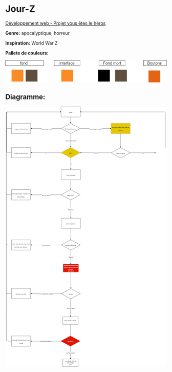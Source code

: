 # Jour-Z
[Développement web - Projet vous êtes le héros](https://smnarnold.com/projets/vous-etes-le-heros/repo-github)

**Genre:** apocalyptique, horreur

**Inspiration:** World War Z

**Pallete de couleurs:**

![image de la pallete de couleurs](assets/images/github_couleurs.drawio.png)

## Diagramme:
![image plans du site](assets/images/github_chemins.drawio.png)
